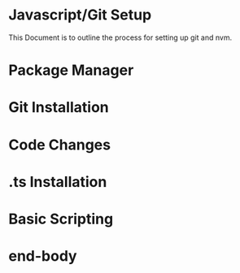 # Javascript/Git Setup
This Document is to outline the process for setting up git and nvm.
# Package Manager
# Git Installation
# Code Changes
# .ts Installation
# Basic Scripting

# end-body

